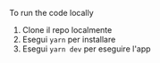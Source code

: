 To run the code locally

1. Clone il repo localmente
2. Esegui `yarn` per installare
3. Esegui `yarn dev` per eseguire l'app
